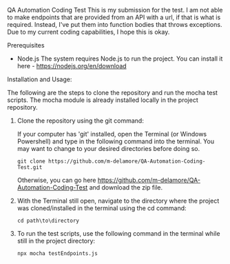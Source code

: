 QA Automation Coding Test
This is my submission for the test. I am not able to make endpoints that are provided from an API with a url, if that is what is required. Instead, I've put them into function bodies that throws exceptions. Due to my current coding capabilities, I hope this is okay.

Prerequisites
- Node.js
The system requires Node.js to run the project. You can install it here - https://nodejs.org/en/download

Installation and Usage:

The following are the steps to clone the repository and run the mocha test scripts. The mocha module is already installed locally in the project repository.

1. Clone the repository using the git command:

   If your computer has 'git' installed, open the Terminal (or Windows Powershell) and type in the following command into the terminal. You may want to change to your desired directories before doing so.

       git clone https://github.com/m-delamore/QA-Automation-Coding-Test.git

   Otherwise, you can go here https://github.com/m-delamore/QA-Automation-Coding-Test and download the zip file.

2. With the Terminal still open, navigate to the directory where the project was cloned/installed in the terminal using the cd command:

       cd path\to\directory

3. To run the test scripts, use the following command in the terminal while still in the project directory:

       npx mocha testEndpoints.js
